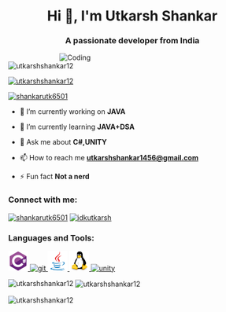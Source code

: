 <h1 align="center">Hi 👋, I'm Utkarsh Shankar</h1>
<h3 align="center">A passionate developer from India</h3>
<img align = "right" alt = "Coding" width="400" src = "https://media.tenor.com/_h_1fcwEkHYAAAAM/studying-windy.gifalt=media&token=91c0c7b2-93c3-4029-b011-1a8703c5730d)">
<p align="left"> <img src="https://komarev.com/ghpvc/?username=utkarshshankar12&label=Profile%20views&color=0e75b6&style=flat" alt="utkarshshankar12" /> </p>

<p align="left"> <a href="https://github.com/ryo-ma/github-profile-trophy"><img src="https://github-profile-trophy.vercel.app/?username=utkarshshankar12" alt="utkarshshankar12" /></a> </p>

<p align="left"> <a href="https://twitter.com/shankarutk6501" target="blank"><img src="https://img.shields.io/twitter/follow/shankarutk6501?logo=twitter&style=for-the-badge" alt="shankarutk6501" /></a> </p>

- 🔭 I’m currently working on **JAVA**

- 🌱 I’m currently learning **JAVA+DSA**

- 💬 Ask me about **C#,UNITY**

- 📫 How to reach me **utkarshshankar1456@gmail.com**

- ⚡ Fun fact **Not a nerd**

<h3 align="left">Connect with me:</h3>
<p align="left">
<a href="https://twitter.com/shankarutk6501" target="blank"><img align="center" src="https://raw.githubusercontent.com/rahuldkjain/github-profile-readme-generator/master/src/images/icons/Social/twitter.svg" alt="shankarutk6501" height="30" width="40" /></a>
<a href="https://instagram.com/idkutkarsh" target="blank"><img align="center" src="https://raw.githubusercontent.com/rahuldkjain/github-profile-readme-generator/master/src/images/icons/Social/instagram.svg" alt="idkutkarsh" height="30" width="40" /></a>
</p>

<h3 align="left">Languages and Tools:</h3>
<p align="left"> <a href="https://www.w3schools.com/cs/" target="_blank" rel="noreferrer"> <img src="https://raw.githubusercontent.com/devicons/devicon/master/icons/csharp/csharp-original.svg" alt="csharp" width="40" height="40"/> </a> <a href="https://git-scm.com/" target="_blank" rel="noreferrer"> <img src="https://www.vectorlogo.zone/logos/git-scm/git-scm-icon.svg" alt="git" width="40" height="40"/> </a> <a href="https://www.java.com" target="_blank" rel="noreferrer"> <img src="https://raw.githubusercontent.com/devicons/devicon/master/icons/java/java-original.svg" alt="java" width="40" height="40"/> </a> <a href="https://www.linux.org/" target="_blank" rel="noreferrer"> <img src="https://raw.githubusercontent.com/devicons/devicon/master/icons/linux/linux-original.svg" alt="linux" width="40" height="40"/> </a> <a href="https://unity.com/" target="_blank" rel="noreferrer"> <img src="https://www.vectorlogo.zone/logos/unity3d/unity3d-icon.svg" alt="unity" width="40" height="40"/> </a> </p>

<p><img align="left" src="https://github-readme-stats.vercel.app/api/top-langs?username=utkarshshankar12&show_icons=true&locale=en&layout=compact" alt="utkarshshankar12" /></p>

<p>&nbsp;<img align="center" src="https://github-readme-stats.vercel.app/api?username=utkarshshankar12&show_icons=true&locale=en" alt="utkarshshankar12" /></p>

<p><img align="center" src="https://github-readme-streak-stats.herokuapp.com/?user=utkarshshankar12&" alt="utkarshshankar12" /></p>
